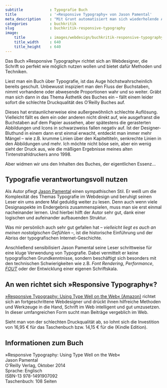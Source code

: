 ```yaml
---
subtitle            : Typografie Buch
title               : '»Responsive Typography« von Jason Pamental'
meta_description    : "Mit Grunt automatisiert man sich wiederholende Aufgaben bei der Webentwicklung. Grunt ist ein JavaScript-basierter Taskrunner und hilft unter anderem bei der Code-Minifizierung, Code-Kontrolle, Kompilierung, Unit Testing und so weiter."
categories          : buchkritik
slug                : buchkritik-responsive-typography
image:
    title           : images/webdesign/buchkritik-responsive-typography-640x640.jpg
    title_width     : 640
    title_height    : 640
---
```

Das Buch »Responsive Typography« richtet sich an Webdesigner, die Schrift so perfekt wie möglich nutzen wollen und bietet dafür Methoden und Techniken.
<!-- readmore -->

Liest man ein Buch über Typografie, ist das Auge höchstwahrscheinlich bereits geschult. Unbewusst inspiziert man den Fluss der Buchstaben, nimmt vorhandene oder abwesende Proportionen wahr und so weiter. Gräbt man sich dann in das Thema Ästhetik des Buches ein – fällt einem leider sofort die schlechte Druckqualität des O’Reilly Buches auf.

Dieses hat erstaunlicherweise eine außergewöhnlich schlechte Auflösung. Vielleicht fällt es dem ein oder anderen nicht direkt auf, wie ausgefranst die Buchstaben auf dem Papier aussehen, aber spätestens die gerasterten Abbildungen und Icons in schwarzweiss fallen negativ auf. Ist der Designer-Bluthund in einem dann erst einmal erwacht, entdeckt man immer mehr Mängel – wie z.B. krumme Linien über den Kapiteltiteln, senkrechte Linien in den Abbildungen und mehr. Ich möchte nicht böse sein, aber ein wenig sieht der Druck aus, wie die mäßigen Ergebnisse meines alten Tintenstrahldruckers anno 1998.

Aber widmen wir uns den Inhalten des Buches, der eigentlichen Essenz…

## Typografie verantwortungsvoll nutzen

Als Autor pflegt [Jason Pamental][1] einen sympathischen Stil. Er weiß um die Komplexität des Themas Typografie im Webdesign und beruhigt seinen Leser ein ums andere Mal geduldig weiter zu lesen. Denn auch wenn viele Designaspekte im Endergebnis zusammenspielen, muss man sie erst einmal nacheinander lernen. Und hierbei hilft der Autor sehr gut, dank einer logischen und aufeinander aufbauenden Struktur.

Was mir persönlich auch sehr gut gefallen hat – *vielleicht liegt es auch an meinen nostalgischen Gefühlen* –, ist die historische Einführung und der Abriss der typografischen Internet-Geschichte.

Anschließend sensibilisiert Jason Pamental seine Leser schrittweise für eine kluge Verwendung von Typografie. Dabei vermittelt er keine typografischen Grundkenntnisse, sondern beschäftigt sich besonders mit den technischen Schwierigkeiten wie z.B. *Font Rendering*, *Performance*, [*FOUT*][3] oder der Entwicklung einer eigenen Schriftskala.

## An wen richtet sich »Responsive Typography«?

[»Responsive Typography: Using Type Well on the Web« (Amazon)][4] richtet sich an fortgeschrittene Webdesigner und drückt ihnen hilfreiche Methoden und Werkzeuge in die Hand, Schrift im Web intelligent und gut umzusetzen. In dieser umfangreichen Form sucht man Beiträge vergeblich im Web.

Sieht man von der schlechten Druckqualität ab, so lohnt sich die Investition von 16,95 € für das Taschenbuch bzw. 14,15 € für die (Kindle Edition). 

## Informationen zum Buch

»Responsive Typography: Using Type Well on the Web«  
Jason Pamental  
O'Reilly Verlag, Oktober 2014  
Sprache: Englisch  
ISBN-13 978-1491907092  
Taschenbuch: 108 Seiten  

 [1]: https://twitter.com/jpamental
 [2]: http://mo.phlow.de/buch-das-ende-einer-last/
 [3]: http://www.paulirish.com/2009/fighting-the-font-face-fout/
 [4]: http://www.amazon.de/gp/product/B00NH1JM4E/ref=as_li_tl?ie=UTF8&camp=1638&creative=19454&creativeASIN=B00NH1JM4E&linkCode=as2&tag=phlow-21&linkId=YJNWVBM7I3PEU4U5